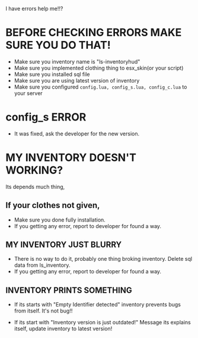 I have errors help me!!?

# BEFORE CHECKING ERRORS MAKE SURE YOU DO THAT!
- Make sure you inventory name is "ls-inventoryhud"
- Make sure you implemented clothing thing to esx_skin(or your script)
- Make sure you installed sql file
- Make sure you are using latest version of inventory
- Make sure you configured `config.lua, config_s.lua, config_c.lua` to your server


# config_s ERROR
- It was fixed, ask the developer for the new version.


# MY INVENTORY DOESN'T WORKING?

Its depends much thing,

## If your clothes not given,

- Make sure you done fully installation.
- If you getting any error, report to developer for found a way.

## MY INVENTORY JUST BLURRY

- There is no way to do it, probably one thing broking inventory. Delete sql data from ls_inventory.
- If you getting any error, report to developer for found a way.


## INVENTORY PRINTS SOMETHING

- If its starts with "Empty Identifier detected" inventory prevents bugs from itself. It's not bug!!

- If its start with "Inventory version is just outdated!" Message its explains itself, update inventory to latest version!
